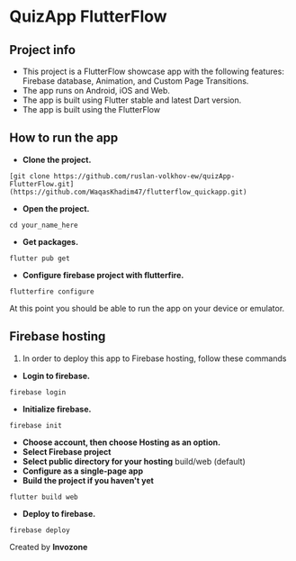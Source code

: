 # QuizApp FlutterFlow

## Project info 
- This project is a FlutterFlow showcase app with the following features: Firebase database, Animation, and Custom Page Transitions.
- The app runs on Android, iOS and Web.
- The app is built using Flutter stable and latest Dart version.
- The app is built using the FlutterFlow





## How to run the app
- **Clone the project.**
```shell
[git clone https://github.com/ruslan-volkhov-ew/quizApp-FlutterFlow.git](https://github.com/WaqasKhadim47/flutterflow_quickapp.git)
```
- **Open the project.**
```shell
cd your_name_here
```
- **Get packages.**
```shell
flutter pub get
```
- **Configure firebase project with flutterfire.**
```shell
flutterfire configure
```


At this point you should be able to run the app on your device or emulator.


## Firebase hosting

1. In order to deploy this app to Firebase hosting, follow these commands

- **Login to firebase.**
```shell
firebase login
```
- **Initialize firebase.**
```shell
firebase init
```
- **Choose account, then choose Hosting as an option.**
- **Select Firebase project**
- **Select public directory for your hosting**
build/web (default)
- **Configure as a single-page app**
- **Build the project if you haven't yet**
```shell
flutter build web
```
- **Deploy to firebase.**
```shell
firebase deploy
```


Created by **Invozone**


